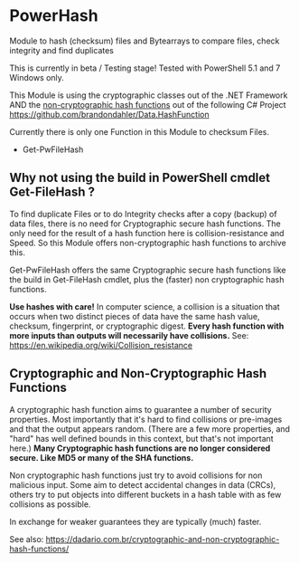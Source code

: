 # PowerHash
Module to hash (checksum) files and Bytearrays  to compare files, check integrity and find duplicates

This is currently in beta / Testing stage!
Tested with PowerShell 5.1 and 7 Windows only.

This Module is using the cryptographic classes out of the .NET Framework AND the [non-cryptographic hash functions](http://en.wikipedia.org/wiki/List_of_hash_functions#Non-cryptographic_hash_functions) out of the following C# Project
https://github.com/brandondahler/Data.HashFunction

Currently there is only one Function in this Module to checksum Files.

- Get-PwFileHash

## Why not using the build in PowerShell cmdlet Get-FileHash ?

To find duplicate Files or to do Integrity checks after a copy (backup) of data files, there is no need for Cryptographic secure hash functions.
The only need for the result of a hash function here is collision-resistance and Speed.
So this Module offers non-cryptographic hash functions to archive this.

Get-PwFileHash offers the same Cryptographic secure hash functions like the build in Get-FileHash cmdlet, plus the (faster) non cryptographic hash functions.

**Use hashes with care!**
In computer science, a collision is a situation that occurs when two distinct pieces of data have the same hash value, checksum, fingerprint, or cryptographic digest.
**Every hash function with more inputs than outputs will necessarily have collisions.**
See: https://en.wikipedia.org/wiki/Collision_resistance

## Cryptographic and Non-Cryptographic Hash Functions
       
A cryptographic hash function aims to guarantee a number of security properties.
Most importantly that it's hard to find collisions or pre-images and that the output appears random.
(There are a few more properties, and "hard" has well defined bounds in this context, but that's not important here.)
**Many Cryptographic hash functions are no longer considered secure. Like MD5 or many of the SHA functions.**

Non cryptographic hash functions just try to avoid collisions for non malicious input.
Some aim to detect accidental changes in data (CRCs), others try to put objects into different buckets in a hash table with as few collisions as possible.

In exchange for weaker guarantees they are typically (much) faster.
        
See also: https://dadario.com.br/cryptographic-and-non-cryptographic-hash-functions/
